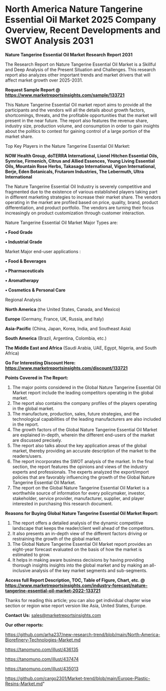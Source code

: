 # North America Nature Tangerine Essential Oil Market 2025 Company Overview, Recent Developments and SWOT Analysis 2031

<strong>Nature Tangerine Essential Oil Market Research Report 2031</strong>

The Research Report on Nature Tangerine Essential Oil Market is a Skillful and Deep Analysis of the Present Situation and Challenges. This research report also analyzes other important trends and market drivers that will affect market growth over 2025-2031.

<strong>Request Sample Report @ <a href=https://www.marketreportsinsights.com/sample/133721>https://www.marketreportsinsights.com/sample/133721</a></strong>

This Nature Tangerine Essential Oil market report aims to provide all the participants and the vendors will all the details about growth factors, shortcomings, threats, and the profitable opportunities that the market will present in the near future. The report also features the revenue share, industry size, production volume, and consumption in order to gain insights about the politics to contest for gaining control of a large portion of the market share.

Top Key Players in the Nature Tangerine Essential Oil Market:

<strong>NOW Health Group, doTERRA International, Lionel Hitchen Essential Oils, Symrise, Firmenich, Citrus and Allied Essences, Young Living Essential Oils, Mountain Rose Herbs, Takasago International, Vigon International, Berje, Eden Botanicals, Frutarom Industries, The Lebermuth, Ultra International</strong>

The Nature Tangerine Essential Oil Industry is severely competitive and fragmented due to the existence of various established players taking part in different marketing strategies to increase their market share. The vendors operating in the market are profiled based on price, quality, brand, product differentiation, and product portfolio. The vendors are turning their focus increasingly on product customization through customer interaction.

Nature Tangerine Essential Oil Market Major Types are:

<strong>• Food Grade

• Industrial Grade</strong>

Market Major end-user applications :

<strong>• Food & Beverages

• Pharmaceuticals

• Aromatherapy

• Cosmetics & Personal Care</strong>

Regional Analysis

</u><strong><b>North America</b></strong> (the United States, Canada, and Mexico)

<strong><b>Europe </b></strong>(Germany, France, UK, Russia, and Italy)

<strong><b>Asia-Pacific</b></strong> (China, Japan, Korea, India, and Southeast Asia)

<strong><b>South America</b></strong> (Brazil, Argentina, Colombia, etc.)

<strong><b>The Middle East and Africa</b></strong> (Saudi Arabia, UAE, Egypt, Nigeria, and South Africa)

<strong>Go For Interesting Discount Here: <a href=https://www.marketreportsinsights.com/discount/133721>https://www.marketreportsinsights.com/discount/133721</a></strong>

<strong>Points Covered in The Report:</strong>
<ol>
  <li>The major points considered in the Global Nature Tangerine Essential Oil Market report include the leading competitors operating in the global market.</li>
  <li>The report also contains the company profiles of the players operating in the global market.</li>
  <li>The manufacture, production, sales, future strategies, and the technological capabilities of the leading manufacturers are also included in the report.</li>
  <li>The growth factors of the Global Nature Tangerine Essential Oil Market are explained in-depth, wherein the different end-users of the market are discussed precisely.</li>
  <li>The report also talks about the key application areas of the global market, thereby providing an accurate description of the market to the readers/users.</li>
  <li>The report incorporates the SWOT analysis of the market. In the final section, the report features the opinions and views of the industry experts and professionals. The experts analyzed the export/import policies that are favorably influencing the growth of the Global Nature Tangerine Essential Oil Market.</li>
  <li>The report on the Global Nature Tangerine Essential Oil Market is a worthwhile source of information for every policymaker, investor, stakeholder, service provider, manufacturer, supplier, and player interested in purchasing this research document.</li>
</ol>
<strong>Reasons for Buying Global Nature Tangerine Essential Oil Market Report:</strong>

<ol>
  <li>The report offers a detailed analysis of the dynamic competitive landscape that keeps the reader/client well ahead of the competitors.</li>
  <li>It also presents an in-depth view of the different factors driving or restraining the growth of the global market.</li>
  <li>The Global Nature Tangerine Essential Oil Market report provides an eight-year forecast evaluated on the basis of how the market is estimated to grow.</li>
  <li>It helps in making aware business decisions by having providing thorough insights insights into the global market and by making an all-inclusive analysis of the key market segments and sub-segments.</li>
</ol>
<strong>Access full Report Description, TOC, Table of Figure, Chart, etc. @ <a href=https://www.marketreportsinsights.com/industry-forecast/nature-tangerine-essential-oil-market-2022-133721>https://www.marketreportsinsights.com/industry-forecast/nature-tangerine-essential-oil-market-2022-133721</a></strong>


Thanks for reading this article; you can also get individual chapter wise section or region wise report version like Asia, United States, Europe.

<strong>Contact Us:</strong>
sales@marketreportsinsights.com

<strong>Our other reports:</strong>

<a href=https://github.com/arha237/new-research-trend/blob/main/North-America-Biorefinery-Technologies-Market.md>https://github.com/arha237/new-research-trend/blob/main/North-America-Biorefinery-Technologies-Market.md</a>

<a href=https://tanomuno.com/illust/436135>https://tanomuno.com/illust/436135</a>

<a href=https://tanomuno.com/illust/437474>https://tanomuno.com/illust/437474</a>

<a href=https://tanomuno.com/illust/435013>https://tanomuno.com/illust/435013</a>

<a href=https://github.com/cargo2301/Market-trend/blob/main/Europe-Plastic-Resins-Market.md>https://github.com/cargo2301/Market-trend/blob/main/Europe-Plastic-Resins-Market.md</a>"

